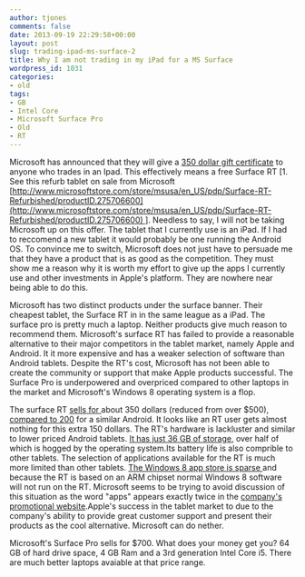 ```yaml
---
author: tjones
comments: false
date: 2013-09-19 22:29:58+00:00
layout: post
slug: trading-ipad-ms-surface-2
title: Why I am not trading in my iPad for a MS Surface
wordpress_id: 1031
categories:
- old
tags:
- GB
- Intel Core
- Microsoft Surface Pro
- Old
- RT
---
```


Microsoft has announced that they will give a [350 dollar gift certificate](http://www.geekwire.com/2013/microsoft-offering-350-gift-cards-nonmicrosoft-device/) to anyone who trades in an Ipad. This effectively means a free Surface RT [1. See this refurb tablet on sale from Microsoft [http://www.microsoftstore.com/store/msusa/en_US/pdp/Surface-RT-Refurbished/productID.275706600](http://www.microsoftstore.com/store/msusa/en_US/pdp/Surface-RT-Refurbished/productID.275706600) ]. Needless to say, I will not be taking Microsoft up on this offer. The tablet that I currently use is an iPad. If I had to reccomend a new tablet it would probably be one running the Android OS. To convince me to switch, Microsoft does not just have to persuade me that they have a product that is as good as the competition. They must show me a reason why it is worth my effort to give up the apps I currently use and other investments in Apple's platform. They are nowhere near being able to do this.



<!-- more -->



Microsoft has two distinct products under the surface banner. Their cheapest tablet, the Surface RT in in the same league as a iPad. The surface pro is pretty much a laptop. Neither products give much reason to recommend them. Microsoft's surface RT has failed to provide a reasonable alternative to their major competitors in the tablet market, namely Apple and Android. It it more expensive and has a weaker selection of software than Android tablets. Despite the RT's cost, Microsoft has not been able to create the community or support that make Apple products successful. The Surface Pro is underpowered and overpriced compared to other laptops in the market and Microsoft's Windows 8 operating system is a flop.





The surface RT [sells for ](http://www.microsoftstore.com/store/msusa/en_US/pdp/Surface-RT/productID.275275300)about 350 dollars (reduced from over $500), [compared to 200](http://arstechnica.com/gadgets/2013/09/nvidia-unveils-the-tegra-note-brought-to-you-by-evga/) for a similar Android. It looks like an RT user gets almost nothing for this extra 150 dollars. The RT's hardware is lackluster and similar to lower priced Android tablets. [It has just 36 GB of storage](http://www.microsoft.com/surface/en-us/storage), over half of which is hogged by the operating system.Its battery life is also comprible to other tablets. The selection of applications available for the RT is much more limited than other tablets. [The Windows 8 app store is sparse ](http://reviews.cnet.com/tablets/microsoft-surface-rt/4505-3126_7-35332494.html)and because the RT is based on an ARM chipset normal Windows 8 software will not run on the RT. Microsoft seems to be trying to avoid discussion of this situation as the word "apps" appears exactly twice in the [company's promotional website](http://www.microsoft.com/surface/en-us).Apple's success in the tablet market to due to the company's ability to provide great customer support and present their products as the cool alternative. Microsoft can do nether.  





Microsoft's Surface Pro sells for $700. What does your money get you? 64 GB of hard drive space, 4 GB Ram and a 3rd generation Intel Core i5. There are much better laptops avaiable at that price range.
